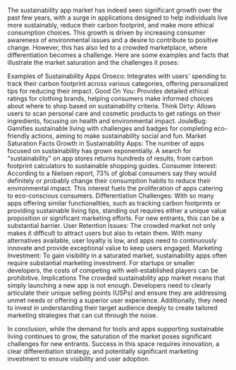 The sustainability app market has indeed seen significant growth over the past few years, with a surge in applications designed to help individuals live more sustainably, reduce their carbon footprint, and make more ethical consumption choices. This growth is driven by increasing consumer awareness of environmental issues and a desire to contribute to positive change. However, this has also led to a crowded marketplace, where differentiation becomes a challenge. Here are some examples and facts that illustrate the market saturation and the challenges it poses:

Examples of Sustainability Apps
Oroeco: Integrates with users' spending to track their carbon footprint across various categories, offering personalized tips for reducing their impact.
Good On You: Provides detailed ethical ratings for clothing brands, helping consumers make informed choices about where to shop based on sustainability criteria.
Think Dirty: Allows users to scan personal care and cosmetic products to get ratings on their ingredients, focusing on health and environmental impact.
JouleBug: Gamifies sustainable living with challenges and badges for completing eco-friendly actions, aiming to make sustainability social and fun.
Market Saturation Facts
Growth in Sustainability Apps: The number of apps focused on sustainability has grown exponentially. A search for "sustainability" on app stores returns hundreds of results, from carbon footprint calculators to sustainable shopping guides.
Consumer Interest: According to a Nielsen report, 73% of global consumers say they would definitely or probably change their consumption habits to reduce their environmental impact. This interest fuels the proliferation of apps catering to eco-conscious consumers.
Differentiation Challenges: With so many apps offering similar functionalities, such as tracking carbon footprints or providing sustainable living tips, standing out requires either a unique value proposition or significant marketing efforts. For new entrants, this can be a substantial barrier.
User Retention Issues: The crowded market not only makes it difficult to attract users but also to retain them. With many alternatives available, user loyalty is low, and apps need to continuously innovate and provide exceptional value to keep users engaged.
Marketing Investment: To gain visibility in a saturated market, sustainability apps often require substantial marketing investment. For startups or smaller developers, the costs of competing with well-established players can be prohibitive.
Implications
The crowded sustainability app market means that simply launching a new app is not enough. Developers need to clearly articulate their unique selling points (USPs) and ensure they are addressing unmet needs or offering a superior user experience. Additionally, they need to invest in understanding their target audience deeply to create tailored marketing strategies that can cut through the noise.

In conclusion, while the demand for tools and apps supporting sustainable living continues to grow, the saturation of the market poses significant challenges for new entrants. Success in this space requires innovation, a clear differentiation strategy, and potentially significant marketing investment to ensure visibility and user adoption.
